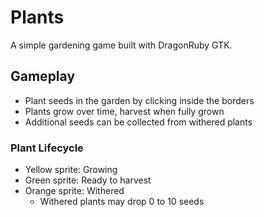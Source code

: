 # Plants
A simple gardening game built with DragonRuby GTK.

## Gameplay
- Plant seeds in the garden by clicking inside the borders
- Plants grow over time, harvest when fully grown
- Additional seeds can be collected from withered plants

### Plant Lifecycle
- Yellow sprite: Growing
- Green sprite: Ready to harvest
- Orange sprite: Withered
  - Withered plants may drop 0 to 10 seeds
